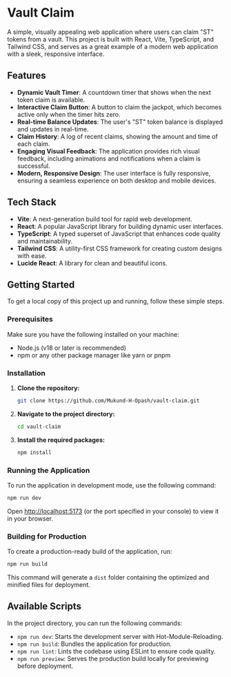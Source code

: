 # Vault Claim

A simple, visually appealing web application where users can claim "ST" tokens from a vault. This project is built with React, Vite, TypeScript, and Tailwind CSS, and serves as a great example of a modern web application with a sleek, responsive interface.

## Features

  * **Dynamic Vault Timer**: A countdown timer that shows when the next token claim is available.
  * **Interactive Claim Button**: A button to claim the jackpot, which becomes active only when the timer hits zero.
  * **Real-time Balance Updates**: The user's "ST" token balance is displayed and updates in real-time.
  * **Claim History**: A log of recent claims, showing the amount and time of each claim.
  * **Engaging Visual Feedback**: The application provides rich visual feedback, including animations and notifications when a claim is successful.
  * **Modern, Responsive Design**: The user interface is fully responsive, ensuring a seamless experience on both desktop and mobile devices.

## Tech Stack

  * **Vite**: A next-generation build tool for rapid web development.
  * **React**: A popular JavaScript library for building dynamic user interfaces.
  * **TypeScript**: A typed superset of JavaScript that enhances code quality and maintainability.
  * **Tailwind CSS**: A utility-first CSS framework for creating custom designs with ease.
  * **Lucide React**: A library for clean and beautiful icons.

## Getting Started

To get a local copy of this project up and running, follow these simple steps.

### Prerequisites

Make sure you have the following installed on your machine:

  * Node.js (v18 or later is recommended)
  * npm or any other package manager like yarn or pnpm

### Installation

1.  **Clone the repository:**
    ```sh
    git clone https://github.com/Mukund-H-Opash/vault-claim.git
    ```
2.  **Navigate to the project directory:**
    ```sh
    cd vault-claim
    ```
3.  **Install the required packages:**
    ```sh
    npm install
    ```

### Running the Application

To run the application in development mode, use the following command:

```sh
npm run dev
```

Open [http://localhost:5173](https://www.google.com/search?q=http://localhost:5173) (or the port specified in your console) to view it in your browser.

### Building for Production

To create a production-ready build of the application, run:

```sh
npm run build
```

This command will generate a `dist` folder containing the optimized and minified files for deployment.

## Available Scripts

In the project directory, you can run the following commands:

  * `npm run dev`: Starts the development server with Hot-Module-Reloading.
  * `npm run build`: Bundles the application for production.
  * `npm run lint`: Lints the codebase using ESLint to ensure code quality.
  * `npm run preview`: Serves the production build locally for previewing before deployment.
